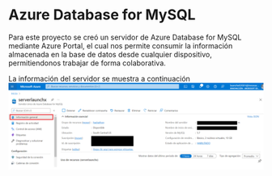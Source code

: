 # Azure Database for MySQL

Para este proyecto se creó un servidor de Azure Database for MySQL mediante Azure Portal, el cual nos permite consumir la información almacenada en la base de datos desde cualquier dispositivo, permitiendonos trabajar de forma colaborativa.

La información del servidor se muestra a continuación
![Image text](https://github.com/PameFSL/HackTheOcean-LanchX/blob/main/Base_Datos/InstanciaDatabaseMySQL.png)
